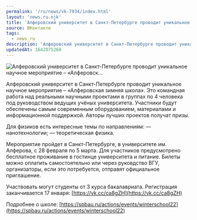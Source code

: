 ```yaml
---
permalink: '/ru/news/vk-7934/index.html'
layout: 'news.ru.njk'
title: 'Алферовский университет в Санкт-Петербурге проводит уникальное научное мероприятие – «Алферовск…'
source: ВКонтакте
tags:
  - news_ru
description: 'Алферовский университет в Санкт-Петербурге проводит уникальное научное мероприятие – «Алферовск…'
updatedAt: 1642075260
---
```

![Алферовский университет в Санкт-Петербурге проводит уникальное научное мероприятие – «Алферовск…](https://sun9-41.userapi.com/sun9-69/impg/a-UwqAQu_HuUhAR1HW2KXXAyVWSjHhvKJo1DqQ/NqAy4aqSiDM.jpg?size=1280x835&quality=96&sign=6209f41721b7c3845c563a1fbb157448&c_uniq_tag=fS1qdDEGMadEfkNHDrYr2sak-V2wAdHj_s5XjbQKokM&type=album)

Алферовский университет в Санкт-Петербурге проводит уникальное научное мероприятие – «Алферовская зимняя школа». Это командная работа над реальными научными проектами в группах по 4 человека под руководством ведущих учёных университета. Участники будут обеспечены самым современным оборудованием, материалами и информационной поддержкой. Авторы лучших проектов получат призы.

Для физиков есть интересные темы по направлениям:
— нанотехнологии;
— теоретическая физика.

Мероприятие пройдет в Санкт-Петербурге, в университете им. Алферова, с 28 февраля по 5 марта. Для участников предусмотрено бесплатное проживание в гостинце университета и питание. Билеты можно оплатить самостоятельно или через руковдство ВГУ, организаторы, если это потребуется, отправят официальное приглашение.

Участвовать могут студенты от 3 курса бакалавриата. Регистрация заканчивается 17 января: [https://vk.cc/ca8gZH](https://vk.cc/ca8gZH)

Подробнее о школе: [https://spbau.ru/actions/events/winterschool22](https://spbau.ru/actions/events/winterschool22)
